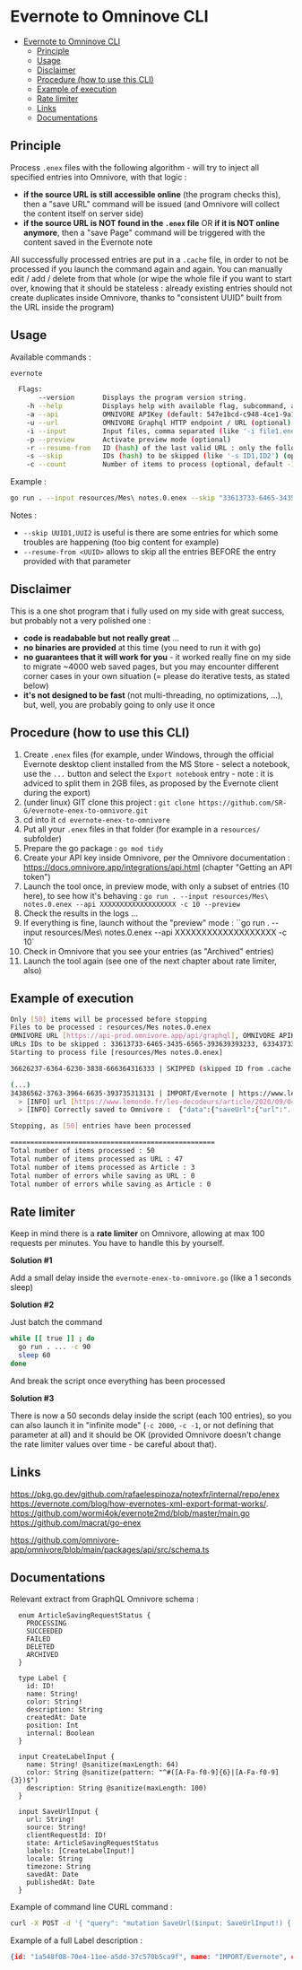# Evernote to Omninove CLI

- [Evernote to Omninove CLI](#evernote-to-omninove-cli)
  - [Principle](#principle)
  - [Usage](#usage)
  - [Disclaimer](#disclaimer)
  - [Procedure (how to use this CLI)](#procedure-how-to-use-this-cli)
  - [Example of execution](#example-of-execution)
  - [Rate limiter](#rate-limiter)
  - [Links](#links)
  - [Documentations](#documentations)


## Principle

Process `.enex` files with the following algorithm - will try to inject all specified entries into Omnivore, with that logic : 
- **if the source URL is still accessible online** (the program checks this), then a "save URL" command will be issued (and Omnivore will collect the content itself on server side)
- **if the source URL is NOT found in the `.enex` file** OR **if it is NOT online anymore**, then a "save Page" command will be triggered with the content saved in the Evernote note

All successfully processed entries are put in a `.cache` file, in order to not be processed if you launch the command again and again. You can manually edit / add / delete from that whole (or wipe the whole file if you want to start over, knowing that it should be stateless : already existing entries should not create duplicates inside Omnivore, thanks to "consistent UUID" built from the URL inside the program)

## Usage

Available commands : 

```bash
evernote

  Flags: 
       --version       Displays the program version string.
    -h --help          Displays help with available flag, subcommand, and positional value parameters.
    -a --api           OMNIVORE APIKey (default: 547e1bcd-c948-4ce1-9a1f-0a8831be4840)
    -u --url           OMNIVORE Graphql HTTP endpoint / URL (optional) (default: https://api-prod.omnivore.app/api/graphql)
    -i --input         Input files, comma separated (like '-i file1.enex,file2.enex')
    -p --preview       Activate preview mode (optional)
    -r --resume-from   ID (hash) of the last valid URL : only the following URL will be processed (optional)
    -s --skip          IDs (hash) to be skipped (like '-s ID1,ID2') (optional)
    -c --count         Number of items to process (optional, default -1) (default: -1)
```

Example : 

```bash
go run . --input resources/Mes\ notes.0.enex --skip "33613733-6465-3435-6565-393639393233,63343733-3538-6266-6461-636431383537" -c 50 --api XXXXXXXXXXXXXXXXXXX
```
Notes : 

- `--skip UUID1,UUI2` is useful is there are some entries for which some troubles are happening (too big content for example)
- `--resume-from <UUID>` allows to skip all the entries BEFORE the entry provided with that parameter

## Disclaimer

This is a one shot program that i fully used on my side with great success, but probably not a very polished one : 
- **code is readabable but not really great** ...
- **no binaries are provided** at this time (you need to run it with go)
- **no guarantees that it will work for you** - it worked really fine on my side to migrate ~4000 web saved pages, but you may encounter different corner cases in your own situation (= please do iterative tests, as stated below)
- **it's not designed to be fast** (not multi-threading, no optimizations, ...), but, well, you are probably going to only use it once

## Procedure (how to use this CLI)

1. Create `.enex` files (for example, under Windows, through the official Evernote desktop client installed from the MS Store - select a notebook, use the `...` button and select the `Export notebook` entry - note : it is adviced to split them in 2GB files, as proposed by the Evernote client during the export)
2. (under linux) GIT clone this project : `git clone https://github.com/SR-G/evernote-enex-to-omnivore.git`
3. cd into it `cd evernote-enex-to-omnivore`
4. Put all your `.enex` files in that folder (for example in a `resources/` subfolder)
5. Prepare the go package : `go mod tidy`
6. Create your API key inside Omnivore, per the Omnivore documentation : https://docs.omnivore.app/integrations/api.html (chapter "Getting an API token")
7. Launch the tool once, in preview mode, with only a subset of entries (10 here), to see how it's behaving : `go run . --input resources/Mes\ notes.0.enex --api XXXXXXXXXXXXXXXXXXX -c 10 --preview`
8. Check the results in the logs ...
9. If everything is fine, launch without the "preview" mode : ``go run . --input resources/Mes\ notes.0.enex --api XXXXXXXXXXXXXXXXXXX -c 10` 
10. Check in Omnivore that you see your entries (as "Archived" entries)
11. Launch the tool again (see one of the next chapter about rate limiter, also)

## Example of execution

```bash
Only [50] items will be processed before stopping
Files to be processed : resources/Mes notes.0.enex
OMNIVORE URL [https://api-prod.omnivore.app/api/graphql], OMNIVORE APIKey [XXXXXXXXXXXXXXXXXXXXXXXXXXX]
URLs IDs to be skipped : 33613733-6465-3435-6565-393639393233, 63343733-3538-6266-6461-636431383537
Starting to process file [resources/Mes notes.0.enex]

36626237-6364-6230-3838-666364316333 | SKIPPED (skipped ID from .cache previous file) | https://...

(...)
34386562-3763-3964-6635-393735313131 | IMPORT/Evernote | https://www.lemonde.fr/les-decodeurs/article/2020/09/04/...
  > [INFO] url [https://www.lemonde.fr/les-decodeurs/article/2020/09/04/...] still accessible, will save as URL
  > [INFO] Correctly saved to Omnivore :  {"data":{"saveUrl":{"url":"...","clientRequestId":"34386562-3763-3964-6635-393735313131"}}}

Stopping, as [50] entries have been processed

===================================================
Total number of items processed : 50
Total number of items processed as URL : 47
Total number of items processed as Article : 3
Total number of errors while saving as URL : 0
Total number of errors while saving as Article : 0
```

## Rate limiter

Keep in mind there is a **rate limiter** on Omnivore, allowing at max 100 requests per minutes. You have to handle this by yourself.

**Solution #1**

Add a small delay inside the `evernote-enex-to-omnivore.go` (like a 1 seconds sleep)

**Solution #2** 

Just batch the command

```bash
while [[ true ]] ; do
  go run . ... -c 90 
  sleep 60
done
```

And break the script once everything has been processed

**Solution #3** 

There is now a 50 seconds delay inside the script (each 100 entries), so you can also launch it in "infinite mode" (`-c 2000`, `-c -1`, or not defining that parameter at all) and it should be OK (provided Omnivore doesn't change the rate limiter values over time - be careful about that).


## Links

https://pkg.go.dev/github.com/rafaelespinoza/notexfr/internal/repo/enex
https://evernote.com/blog/how-evernotes-xml-export-format-works/.
https://github.com/wormi4ok/evernote2md/blob/master/main.go
https://github.com/macrat/go-enex

https://github.com/omnivore-app/omnivore/blob/main/packages/api/src/schema.ts

## Documentations

Relevant extract from GraphQL Omnivore schema : 

```
  enum ArticleSavingRequestStatus {
    PROCESSING
    SUCCEEDED
    FAILED
    DELETED
    ARCHIVED
  }

  type Label {
    id: ID!
    name: String!
    color: String!
    description: String
    createdAt: Date
    position: Int
    internal: Boolean
  }

  input CreateLabelInput {
    name: String! @sanitize(maxLength: 64)
    color: String @sanitize(pattern: "^#([A-Fa-f0-9]{6}|[A-Fa-f0-9]{3})$")
    description: String @sanitize(maxLength: 100)
  }

  input SaveUrlInput {
    url: String!
    source: String!
    clientRequestId: ID!
    state: ArticleSavingRequestStatus
    labels: [CreateLabelInput!]
    locale: String
    timezone: String
    savedAt: Date
    publishedAt: Date
  }
```  

Example of command line CURL command : 

```bash
curl -X POST -d '{ "query": "mutation SaveUrl($input: SaveUrlInput!) { saveUrl(input: $input) { ... on SaveSuccess { url clientRequestId } ... on SaveError { errorCodes message } } }", "variables": { "input": { "clientRequestId": "85282635-4DF4-4BFC-A3D4-B3A004E57067", "source": "api", "url": "https://blog.omnivore.app/p/contributing-to-omnivore" }} }' -H 'content-type: application/json' -H 'authorization: <your api key>' https://api-prod.omnivore.app/api/graphql
```

Example of a full Label description : 

```json
{id: "1a548f08-70e4-11ee-a5dd-37c570b5ca9f", name: "IMPORT/Evernote", color: "#00D084",…}
```
